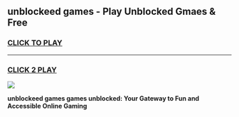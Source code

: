 
## unblockeed games - Play Unblocked Gmaes & Free
<h3>
<a href="https://news.freeplayer.one?title=unblockeed_games&ref=23F">CLICK TO PLAY</a></h3>
<hr>

<h3>
<a href="https://news.freeplayer.one?title=unblockeed_games&ref=23F">CLICK 2 PLAY</a>
  
</h3>

<a href="https://news.freeplayer.one?title=unblockeed_games&ref=23F/"><img src="https://clearcache.store/games.png"></a>


**unblockeed games games unblocked: Your Gateway to Fun and Accessible Online Gaming**
